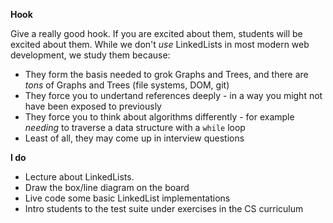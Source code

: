 **Hook**

Give a really good hook.  If you are excited about them, students will be excited about them. While we don't _use_ LinkedLists in most modern web development, we study them because:

- They form the basis needed to grok Graphs and Trees, and there are _tons_ of Graphs and Trees (file systems, DOM, git)
- They force you to undertand references deeply - in a way you might not have been exposed to previously
- They force you to think about algorithms differently - for example _needing_ to traverse a data structure with a `while` loop
- Least of all, they may come up in interview questions
    
**I do**

- Lecture about LinkedLists.
- Draw the box/line diagram on the board
- Live code some basic LinkedList implementations
- Intro students to the test suite under exercises in the CS curriculum

